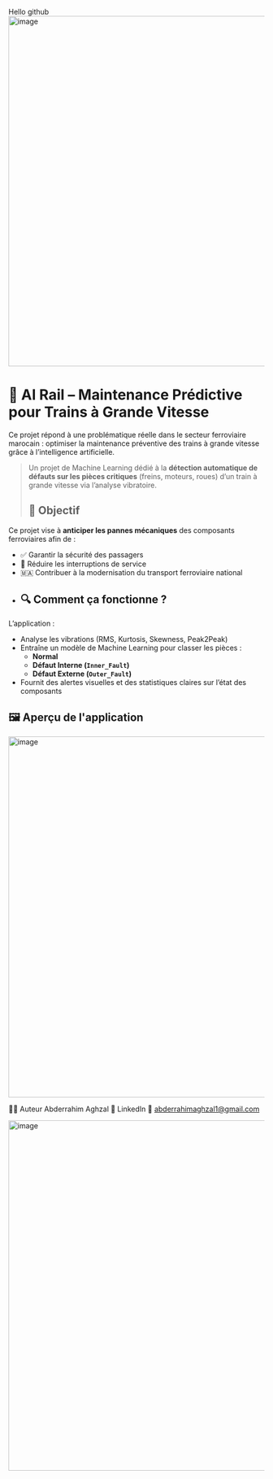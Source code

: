 Hello github
<img width="2559" height="689" alt="image" src="https://github.com/user-attachments/assets/fb3d3151-65c9-458a-b482-8ca01cb3d254" />
# 🚆 AI Rail – Maintenance Prédictive pour Trains à Grande Vitesse

Ce projet répond à une problématique réelle dans le secteur ferroviaire marocain :
optimiser la maintenance préventive des trains à grande vitesse grâce à l’intelligence artificielle.

> Un projet de Machine Learning dédié à la **détection automatique de défauts sur les pièces critiques** (freins, moteurs, roues) d’un train à grande vitesse via l’analyse vibratoire.
> ## 🧠 Objectif
Ce projet vise à **anticiper les pannes mécaniques** des composants ferroviaires afin de :

- ✅ Garantir la sécurité des passagers
- 🚧 Réduire les interruptions de service
- 🇲🇦 Contribuer à la modernisation du transport ferroviaire national
- ## 🔍 Comment ça fonctionne ?

L’application :

- Analyse les vibrations (RMS, Kurtosis, Skewness, Peak2Peak)
- Entraîne un modèle de Machine Learning pour classer les pièces :
  - **Normal**
  - **Défaut Interne (`Inner_Fault`)**
  - **Défaut Externe (`Outer_Fault`)**
- Fournit des alertes visuelles et des statistiques claires sur l’état des composants

## 🖼️ Aperçu de l'application
<img width="2559" height="710" alt="image" src="https://github.com/user-attachments/assets/6ce3af4c-939a-4f83-9e30-030c99f632f9" />



👨‍💻 Auteur
Abderrahim Aghzal
🔗 LinkedIn
📧 abderrahimaghzal1@gmail.com

<img width="2559" height="689" alt="image" src="https://github.com/user-attachments/assets/fb3d3151-65c9-458a-b482-8ca01cb3d254" />
